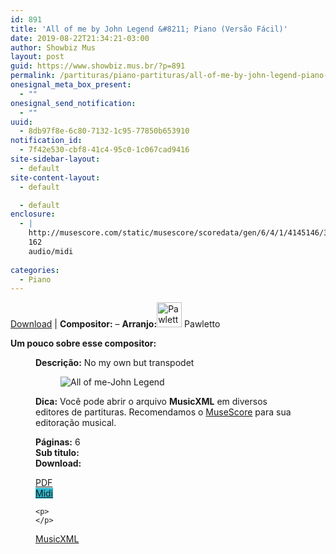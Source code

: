 ```yaml
---
id: 891
title: 'All of me by John Legend &#8211; Piano (Versão Fácil)'
date: 2019-08-22T21:34:21-03:00
author: Showbiz Mus
layout: post
guid: https://www.showbiz.mus.br/?p=891
permalink: /partituras/piano-partituras/all-of-me-by-john-legend-piano-versao-facil/
onesignal_meta_box_present:
  - ""
onesignal_send_notification:
  - ""
uuid:
  - 8db97f8e-6c80-7132-1c95-77850b653910
notification_id:
  - 7f42e530-cbf8-41c4-95c0-1c067cad9416
site-sidebar-layout:
  - default
site-content-layout:
  - default

  - default
enclosure:
  - |
    http://musescore.com/static/musescore/scoredata/gen/6/4/1/4145146/35376a81edeeef5f0d00b242548ed88e62824216/score.mid
    162
    audio/midi
    
categories:
  - Piano
---
```

[Download](#download "link para download de partitura") | **Compositor:** &#8211; **Arranjo:**<img alt="Pawletto" class="wp-image-40" width="40" hight="40" sizes="40" src="https://musescore.com/static/musescore/userdata/avatar/default.jpg@300x300?cache=0" /> Pawletto

**Um pouco sobre esse compositor:** <figure class='wp-block-image'> 

**Descrição:** No my own but transpodet 

<figure class="wp-block-image"><img alt="All of me-John Legend" src="http://musescore.com/static/musescore/scoredata/gen/6/4/1/4145146/35376a81edeeef5f0d00b242548ed88e62824216/score_0.png" class="wp-image-500" /> </figure>

**Dica:** Você pode abrir o arquivo **MusicXML** em diversos editores de partituras. Recomendamos o  <a target="_blank" href="https://www.showbiz.mus.br/musica/o-melhor-editor-de-partitura" title="Editor de Partitura" rel="noopener noreferrer">MuseScore</a> para sua editoração musical. 

  
**Páginas:** 6  
**Sub titulo:**  
<strong id="download">Download:</strong>

<div class="wp-block-columns has-2-columns alignwide has-4-columns">
  <div class="wp-block-column">
    <div class='wp-block-button aligncenter'>
      <a  target='_blank' href='https://musescore.com/static/musescore/scoredata/gen/6/4/1/4145146/35376a81edeeef5f0d00b242548ed88e62824216/score_full.pdf' class='wp-block-button__link
         has-background has-vivid-red-background-color' rel="noopener noreferrer">PDF</a>
    </div>
  </div>
  
  <div class="wp-block-column">
    <div class='wp-block-button aligncenter'>
      <a  target='_blank' href='http://musescore.com/static/musescore/scoredata/gen/6/4/1/4145146/35376a81edeeef5f0d00b242548ed88e62824216/score.mid' class='wp-block-button__link has-background' style='background-color:#2eb9d1' rel="noopener noreferrer">Midi</a>
    </div>
    
    <p>
    </p>
  </div>
  
  <div class="wp-block-column">
    <div class='wp-block-button aligncenter'>
      <a  target='_blank' href='http://musescore.com/static/musescore/scoredata/gen/6/4/1/4145146/35376a81edeeef5f0d00b242548ed88e62824216/score.mxl' class='wp-block-button__link has-background has-very-dark-gray-background-color' rel="noopener noreferrer">MusicXML</a>
    </div>
  </div>
  
  <div class="wp-block-column">
  </div>
</div>